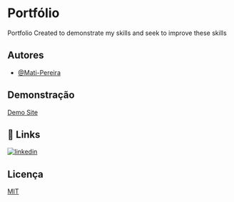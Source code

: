 
# Portfólio

Portfolio Created to demonstrate my skills and seek to improve these skills

## Autores

- [@Mati-Pereira](https://www.github.com/Mati-Pereira)


## Demonstração

[Demo Site](https://portnext.vercel.app/)

## 🔗 Links
[![linkedin](https://img.shields.io/badge/linkedin-0A66C2?style=for-the-badge&logo=linkedin&logoColor=white)](https://www.linkedin.com/in/matheus-rodrigues-pereira/)


## Licença

[MIT](https://choosealicense.com/licenses/mit/)

